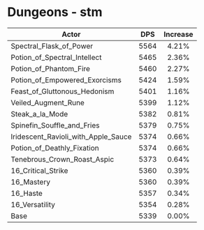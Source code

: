 # Dungeons - stm
| Actor | DPS | Increase |
|---|:---:|:---:|
|Spectral_Flask_of_Power|5564|4.21%|
|Potion_of_Spectral_Intellect|5465|2.36%|
|Potion_of_Phantom_Fire|5460|2.27%|
|Potion_of_Empowered_Exorcisms|5424|1.59%|
|Feast_of_Gluttonous_Hedonism|5401|1.16%|
|Veiled_Augment_Rune|5399|1.12%|
|Steak_a_la_Mode|5382|0.81%|
|Spinefin_Souffle_and_Fries|5379|0.75%|
|Iridescent_Ravioli_with_Apple_Sauce|5374|0.66%|
|Potion_of_Deathly_Fixation|5374|0.66%|
|Tenebrous_Crown_Roast_Aspic|5373|0.64%|
|16_Critical_Strike|5360|0.39%|
|16_Mastery|5360|0.39%|
|16_Haste|5357|0.34%|
|16_Versatility|5354|0.28%|
|Base|5339|0.00%|
